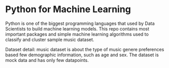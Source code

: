 # Python for Machine Learning

Python is one of the biggest programming languages that used by Data Scientists to build machine learning models. This repo contains most important packages and simple machine learning algorithms used to classify and cluster sample music dataset.

Dataset detail: music dataset is about the type of music genere preferences based few demographic information, such as age and sex. The dataset is mock data and has only few datapoints.
